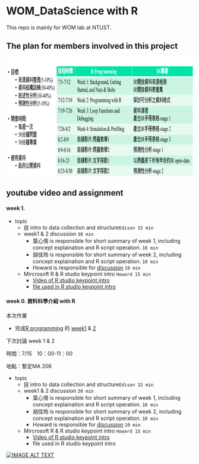 # WOM_DataScience with R
This repo is mainly for WOM lab at NTUST.

## The plan for members involved in this project
<p align="center"><img width="100%"; height="320" src="planpic/plan.png" /></p>

## youtube video and assignment

#### week 1. 
- topic
  - [IR](https://en.wikipedia.org/wiki/Institutional_research) intro to data collection and structure```Edison 15 min```
  - week1 & 2 discussion ```30 min```
    - 葉心倩 is responsible for short summary of week 1, including concept explaination and R script operation. ```10 min```
    - 胡佳玲 is responsible for short summary of week 2, including concept explaination and R script operation. ```10 min```
    - Howard is responsible for [discussion](https://github.com/HowardNTUST/WOM_DataScience-with-R/issues/1) ```10 min```
    
  - Mircrosoft R & R studio keypoint intro ```Howard 15 min```
    - [Video of R studio keypoint intro](https://www.youtube.com/watch?v=hZwjClay-ww&t=1276s&list=PLRwlRpYDDfLBAnMVOYm1h7r_s_Bk4wJPq&index=3)
    - [file used in R studio keypoint intro](https://github.com/HowardNTUST/WOM_DataScience-with-R/blob/master/WOM_week2/MDS%E5%8F%A3%E7%A2%9102-R%20studio%20keypoint%20intro_%E7%B6%B2%E8%B7%AF%E7%88%AC%E8%9F%B2_%E5%85%A8%E5%AE%B6.R)

#### week 0. 資料科學介紹 with R

本次作業
 - 完成[R programming](https://www.coursera.org/learn/r-programming/home/welcome) 的 [week1](https://www.coursera.org/learn/r-programming/home/week/1) & [2](https://www.coursera.org/learn/r-programming/home/week/2)

下次討論 week 1 & 2

時間：7/15　10：00-11：00

地點：暫定MA 206

- topic
  - [IR](https://en.wikipedia.org/wiki/Institutional_research) intro to data collection and structure```Edison 15 min```
  - week1 & 2 discussion ```30 min```
    - 葉心倩 is responsible for short summary of week 1, including concept explaination and R script operation. ```10 min```
    - 胡佳玲 is responsible for short summary of week 2, including concept explaination and R script operation. ```10 min```
    - Howard is responsible for [discussion](https://github.com/HowardNTUST/WOM_DataScience-with-R/issues/1) ```10 min```
    
  - Mircrosoft R & R studio keypoint intro ```Howard 15 min```
    - [Video of R studio keypoint intro](https://www.youtube.com/watch?v=hZwjClay-ww&t=1276s&list=PLRwlRpYDDfLBAnMVOYm1h7r_s_Bk4wJPq&index=3)
    - file used in R studio keypoint intro
 

[![IMAGE ALT TEXT](http://img.youtube.com/vi/tqWjd14YkAc/0.jpg)](http://www.youtube.com/watch?v=tqWjd14YkAc "youtube video")
 
